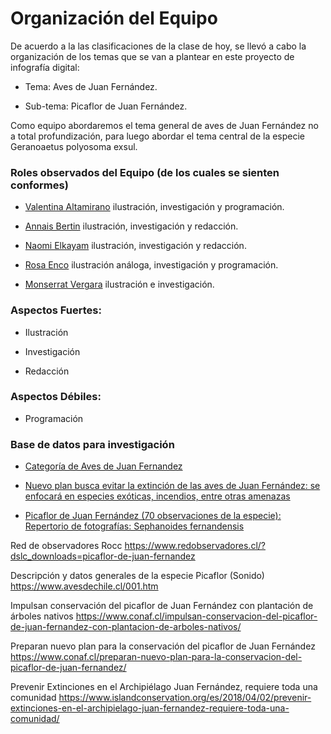# Organización del Equipo 

De acuerdo a la las clasificaciones de la clase de hoy, se llevó a cabo la organización de los temas que se van a plantear en este proyecto de infografía digital:

- Tema: Aves de Juan Fernández.

- Sub-tema: Picaflor de Juan Fernández. 

Como equipo abordaremos el tema general de aves de Juan Fernández no a total profundización, para luego abordar el tema central de la especie Geranoaetus polyosoma exsul. 

### Roles observados del Equipo (de los cuales se sienten conformes)

- [Valentina Altamirano](https://github.com/Vale-Altamirano) ilustración, investigación y programación.

- [Annais Bertin](https://github.com/annais-bj) ilustración, investigación y redacción.

- [Naomi Elkayam](https://github.com/nelkayam) ilustración, investigación y redacción.

- [Rosa Enco](https://github.com/Rosa-Enco) ilustración análoga, investigación y programación.

- [Monserrat Vergara](https://github.com/monchiVergara) ilustración e investigación.

### Aspectos Fuertes:

- Ilustración 

- Investigación 

- Redacción 

### Aspectos Débiles: 

- Programación 

### Base de datos para investigación

- [Categoría de Aves de Juan Fernandez](https://es.wikipedia.org/wiki/Categor%C3%ADa:Aves_del_archipi%C3%A9lago_Juan_Fern%C3%A1ndez)

- [Nuevo plan busca evitar la extinción de las aves de Juan Fernández: se enfocará en especies exóticas, incendios, entre otras amenazas](https://laderasur.com/articulo/un-nuevo-plan-busca-evitar-la-extincion-de-las-aves-terrestres-de-juan-fernandez-se-enfocara-en-especies-exoticas-incendios-entre-otras-amenazas/)

- [Picaflor de Juan Fernández (70 observaciones de la especie): Repertorio de fotografías: Sephanoides fernandensis](https://ebird.org/species/juffir1?siteLanguage=es_CL)

Red de observadores Rocc 
https://www.redobservadores.cl/?dslc_downloads=picaflor-de-juan-fernandez

Descripción y datos generales de la especie Picaflor (Sonido)
https://www.avesdechile.cl/001.htm

Impulsan conservación del picaflor de Juan Fernández con plantación de árboles nativos
https://www.conaf.cl/impulsan-conservacion-del-picaflor-de-juan-fernandez-con-plantacion-de-arboles-nativos/

Preparan nuevo plan para la conservación del picaflor de Juan Fernández
https://www.conaf.cl/preparan-nuevo-plan-para-la-conservacion-del-picaflor-de-juan-fernandez/

Prevenir Extinciones en el Archipiélago Juan Fernández, requiere toda una comunidad
https://www.islandconservation.org/es/2018/04/02/prevenir-extinciones-en-el-archipielago-juan-fernandez-requiere-toda-una-comunidad/



